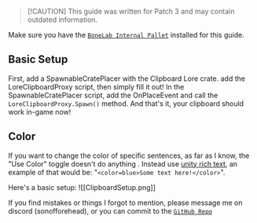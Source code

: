 > [!CAUTION] This guide was written for Patch 3 and may contain outdated information. 

Make sure you have the [`BoneLab Internal Pallet`](https://cdn.discordapp.com/attachments/1029149396056686602/1192579758903545897/BONELAB_Internal_Pallet.unitypackage?ex=66579d73&is=66564bf3&hm=46fe3caf382d52d955cdbc82044bc59a5dc494305217924ecf88548df081128e&) installed for this guide.

## Basic Setup

First, add a SpawnableCratePlacer with the Clipboard Lore crate. add the LoreClipboardProxy script, then simply fill it out! In the SpawnableCratePlacer script, add the OnPlaceEvent and call the `LoreClipboardProxy.Spawn()` method. And that's it, your clipboard should work in-game now!
## Color

If you want to change the color of specific sentences, as far as I know, the "Use Color" toggle doesn't do anything . Instead use [unity rich text](https://docs.unity3d.com/Packages/com.unity.ugui@1.0/manual/StyledText.html), an example of that would be: "`<color=blue>Some text here!</color>`".

Here's a basic setup:
![[ClipboardSetup.png]]

If you find mistakes or things I forgot to mention, please message me on discord (sonofforehead), or you can commit to the [``GitHub Repo``](https://github.com/Lava-Pals/bl-unofficial-docs)